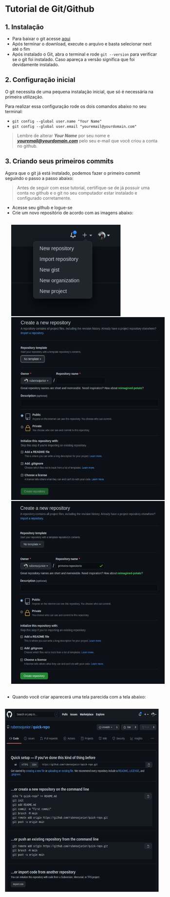 # Tutorial de Git/Github

## 1. Instalação
- Para baixar o git acesse [aqui](https://git-scm.com/downloads)
- Após terminar o download, execute o arquivo e basta selecionar next até o fim
- Após instalado o Git, abra o terminal e rode `git --version` para verificar se o git foi instalado. Caso apareça a versão significa que foi devidamente instalado.

## 2. Configuração inicial
O git necessita de uma pequena instalação inicial, que só é necessária na primeira utilização.

Para realizar essa configuração rode os dois comandos abaixo no seu terminal:

- `git config --global user.name "Your Name"`
- `git config --global user.email "youremail@yourdomain.com"`

>Lembre de alterar ***Your Name*** por seu nome e ***youremail@yourdomain.com*** pelo seu e-mail que você criou a conta no github.

## 3. Criando seus primeiros commits
Agora que o git já está instalado, podemos fazer o primeiro commit seguindo o passo a passo abaixo:
> Antes de seguir com esse tutorial, certifique-se de já possuir uma conta no github e o git no seu computador estar instalado e configurado corretamente.

- Acesse seu github e logue-se
- Crie um novo repositório de acordo com as imagens abaixo:
<br />
<div>
  <img src="repo/imgs/1.png" alt="demo" height="300" hspace="20">
  <img src="repo/imgs/2.png" alt="demo" height="600" hspace="20">
  <img src="repo/imgs/3.png" alt="demo" height="600" hspace="20">
</div>
<br />

- Quando você criar aparecerá uma tela parecida com a tela abaixo:
<br />
<img src="repo/imgs/4.png" alt="demo" height="600">
<br />


